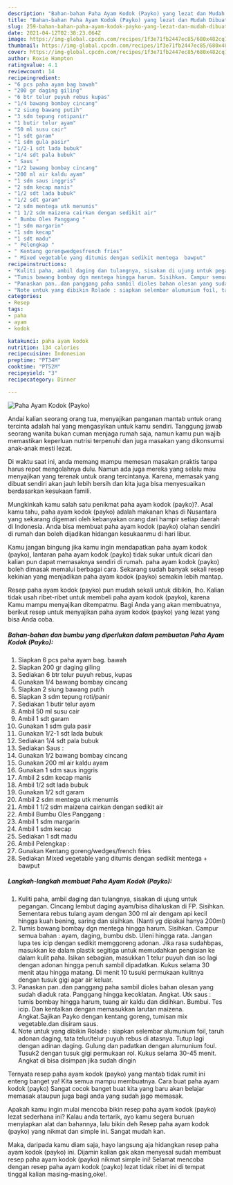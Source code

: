 ```yaml
---
description: "Bahan-bahan Paha Ayam Kodok (Payko) yang lezat dan Mudah Dibuat"
title: "Bahan-bahan Paha Ayam Kodok (Payko) yang lezat dan Mudah Dibuat"
slug: 259-bahan-bahan-paha-ayam-kodok-payko-yang-lezat-dan-mudah-dibuat
date: 2021-04-12T02:38:23.064Z
image: https://img-global.cpcdn.com/recipes/1f3e71fb2447ec85/680x482cq70/paha-ayam-kodok-payko-foto-resep-utama.jpg
thumbnail: https://img-global.cpcdn.com/recipes/1f3e71fb2447ec85/680x482cq70/paha-ayam-kodok-payko-foto-resep-utama.jpg
cover: https://img-global.cpcdn.com/recipes/1f3e71fb2447ec85/680x482cq70/paha-ayam-kodok-payko-foto-resep-utama.jpg
author: Roxie Hampton
ratingvalue: 4.1
reviewcount: 14
recipeingredient:
- "6 pcs paha ayam bag bawah"
- "200 gr daging giling"
- "6 btr telur puyuh rebus kupas"
- "1/4 bawang bombay cincang"
- "2 siung bawang putih"
- "3 sdm tepung rotipanir"
- "1 butir telur ayam"
- "50 ml susu cair"
- "1 sdt garam"
- "1 sdm gula pasir"
- "1/2-1 sdt lada bubuk"
- "1/4 sdt pala bubuk"
- " Saus "
- "1/2 bawang bombay cincang"
- "200 ml air kaldu ayam"
- "1 sdm saus inggris"
- "2 sdm kecap manis"
- "1/2 sdt lada bubuk"
- "1/2 sdt garam"
- "2 sdm mentega utk menumis"
- "1 1/2 sdm maizena cairkan dengan sedikit air"
- " Bumbu Oles Panggang "
- "1 sdm margarin"
- "1 sdm kecap"
- "1 sdt madu"
- " Pelengkap "
- " Kentang gorengwedgesfrench fries"
- " Mixed vegetable yang ditumis dengan sedikit mentega  bawput"
recipeinstructions:
- "Kuliti paha, ambil daging dan tulangnya, sisakan di ujung untuk pegangan. Cincang lembut daging ayam/bisa dihaluskan di FP. Sisihkan. Sementara rebus tulang ayam dengan 300 ml air dengam api kecil hingga kuah bening, saring dan sisihkan. (Nanti yg dipakai hanya 200ml)"
- "Tumis bawang bombay dgn mentega hingga harum. Sisihkan. Campur semua bahan : ayam, daging, bumbu dsb. Uleni hingga rata. Jangan lupa tes icip dengan sedikit memggoreng adonan. Jika rasa sudahbpas, masukkan ke dalam plastik segitiga untuk memudahkan pengisian ke dalam kulit paha. Isikan sebagian, masukkan 1 telur puyuh dan iso lagi dengan adonan hingga penuh sambil dipadatkan. Kukus selama 30 menit atau hingga matang. Di menit 10 tusuki permukaan kulitnya dengan tusuk gigi agar air keluar."
- "Panaskan pan..dan panggang paha sambil dioles bahan olesan yang sudah diaduk rata. Panggang hingga kecoklatan. Angkat. Utk saus : tumis bombay hingga harum, tuang air kaldu dan didihkan. Bumbui. Tes icip. Dan kentalkan dengan memasukkan larutan maizena. Angkat.Sajikan Payko dengan kentang goreng, tumisan mix vegetable.dan disiram saus."
- "Note untuk yang dibikin Rolade : siapkan selembar alumunium foil, taruh adonan daging, tata telur/telur puyuh rebus di atasnya. Tutup lagi dengan adinan daging. Gulung dan padatkan dengan alumunium foul. Tusuk2 dengan tusuk gigi permukaan rol. Kukus selama 30-45 menit. Angkat di bisa disimpan jika sudah dingin"
categories:
- Resep
tags:
- paha
- ayam
- kodok

katakunci: paha ayam kodok 
nutrition: 134 calories
recipecuisine: Indonesian
preptime: "PT34M"
cooktime: "PT52M"
recipeyield: "3"
recipecategory: Dinner

---
```



![Paha Ayam Kodok (Payko)](https://img-global.cpcdn.com/recipes/1f3e71fb2447ec85/680x482cq70/paha-ayam-kodok-payko-foto-resep-utama.jpg)

Andai kalian seorang orang tua, menyajikan panganan mantab untuk orang tercinta adalah hal yang mengasyikan untuk kamu sendiri. Tanggung jawab seorang  wanita bukan cuman menjaga rumah saja, namun kamu pun wajib memastikan keperluan nutrisi terpenuhi dan juga masakan yang dikonsumsi anak-anak mesti lezat.

Di waktu  saat ini, anda memang mampu memesan masakan praktis tanpa harus repot mengolahnya dulu. Namun ada juga mereka yang selalu mau menyajikan yang terenak untuk orang tercintanya. Karena, memasak yang dibuat sendiri akan jauh lebih bersih dan kita juga bisa menyesuaikan berdasarkan kesukaan famili. 



Mungkinkah kamu salah satu penikmat paha ayam kodok (payko)?. Asal kamu tahu, paha ayam kodok (payko) adalah makanan khas di Nusantara yang sekarang digemari oleh kebanyakan orang dari hampir setiap daerah di Indonesia. Anda bisa membuat paha ayam kodok (payko) olahan sendiri di rumah dan boleh dijadikan hidangan kesukaanmu di hari libur.

Kamu jangan bingung jika kamu ingin mendapatkan paha ayam kodok (payko), lantaran paha ayam kodok (payko) tidak sukar untuk dicari dan kalian pun dapat memasaknya sendiri di rumah. paha ayam kodok (payko) boleh dimasak memalui berbagai cara. Sekarang sudah banyak sekali resep kekinian yang menjadikan paha ayam kodok (payko) semakin lebih mantap.

Resep paha ayam kodok (payko) pun mudah sekali untuk dibikin, lho. Kalian tidak usah ribet-ribet untuk membeli paha ayam kodok (payko), karena Kamu mampu menyajikan ditempatmu. Bagi Anda yang akan membuatnya, berikut resep untuk menyajikan paha ayam kodok (payko) yang lezat yang bisa Anda coba.

<!--inarticleads1-->

##### Bahan-bahan dan bumbu yang diperlukan dalam pembuatan Paha Ayam Kodok (Payko):

1. Siapkan 6 pcs paha ayam bag. bawah
1. Siapkan 200 gr daging giling
1. Sediakan 6 btr telur puyuh rebus, kupas
1. Gunakan 1/4 bawang bombay cincang
1. Siapkan 2 siung bawang putih
1. Siapkan 3 sdm tepung roti/panir
1. Sediakan 1 butir telur ayam
1. Ambil 50 ml susu cair
1. Ambil 1 sdt garam
1. Gunakan 1 sdm gula pasir
1. Gunakan 1/2-1 sdt lada bubuk
1. Sediakan 1/4 sdt pala bubuk
1. Sediakan  Saus :
1. Gunakan 1/2 bawang bombay cincang
1. Gunakan 200 ml air kaldu ayam
1. Gunakan 1 sdm saus inggris
1. Ambil 2 sdm kecap manis
1. Ambil 1/2 sdt lada bubuk
1. Gunakan 1/2 sdt garam
1. Ambil 2 sdm mentega utk menumis
1. Ambil 1 1/2 sdm maizena cairkan dengan sedikit air
1. Ambil  Bumbu Oles Panggang :
1. Ambil 1 sdm margarin
1. Ambil 1 sdm kecap
1. Sediakan 1 sdt madu
1. Ambil  Pelengkap :
1. Gunakan  Kentang goreng/wedges/french fries
1. Sediakan  Mixed vegetable yang ditumis dengan sedikit mentega + bawput




<!--inarticleads2-->

##### Langkah-langkah membuat Paha Ayam Kodok (Payko):

1. Kuliti paha, ambil daging dan tulangnya, sisakan di ujung untuk pegangan. Cincang lembut daging ayam/bisa dihaluskan di FP. Sisihkan. Sementara rebus tulang ayam dengan 300 ml air dengam api kecil hingga kuah bening, saring dan sisihkan. (Nanti yg dipakai hanya 200ml)
1. Tumis bawang bombay dgn mentega hingga harum. Sisihkan. Campur semua bahan : ayam, daging, bumbu dsb. Uleni hingga rata. Jangan lupa tes icip dengan sedikit memggoreng adonan. Jika rasa sudahbpas, masukkan ke dalam plastik segitiga untuk memudahkan pengisian ke dalam kulit paha. Isikan sebagian, masukkan 1 telur puyuh dan iso lagi dengan adonan hingga penuh sambil dipadatkan. Kukus selama 30 menit atau hingga matang. Di menit 10 tusuki permukaan kulitnya dengan tusuk gigi agar air keluar.
1. Panaskan pan..dan panggang paha sambil dioles bahan olesan yang sudah diaduk rata. Panggang hingga kecoklatan. Angkat. Utk saus : tumis bombay hingga harum, tuang air kaldu dan didihkan. Bumbui. Tes icip. Dan kentalkan dengan memasukkan larutan maizena. Angkat.Sajikan Payko dengan kentang goreng, tumisan mix vegetable.dan disiram saus.
1. Note untuk yang dibikin Rolade : siapkan selembar alumunium foil, taruh adonan daging, tata telur/telur puyuh rebus di atasnya. Tutup lagi dengan adinan daging. Gulung dan padatkan dengan alumunium foul. Tusuk2 dengan tusuk gigi permukaan rol. Kukus selama 30-45 menit. Angkat di bisa disimpan jika sudah dingin




Ternyata resep paha ayam kodok (payko) yang mantab tidak rumit ini enteng banget ya! Kita semua mampu membuatnya. Cara buat paha ayam kodok (payko) Sangat cocok banget buat kita yang baru akan belajar memasak ataupun juga bagi anda yang sudah jago memasak.

Apakah kamu ingin mulai mencoba bikin resep paha ayam kodok (payko) lezat sederhana ini? Kalau anda tertarik, ayo kamu segera buruan menyiapkan alat dan bahannya, lalu bikin deh Resep paha ayam kodok (payko) yang nikmat dan simple ini. Sangat mudah kan. 

Maka, daripada kamu diam saja, hayo langsung aja hidangkan resep paha ayam kodok (payko) ini. Dijamin kalian gak akan menyesal sudah membuat resep paha ayam kodok (payko) nikmat simple ini! Selamat mencoba dengan resep paha ayam kodok (payko) lezat tidak ribet ini di tempat tinggal kalian masing-masing,oke!.


